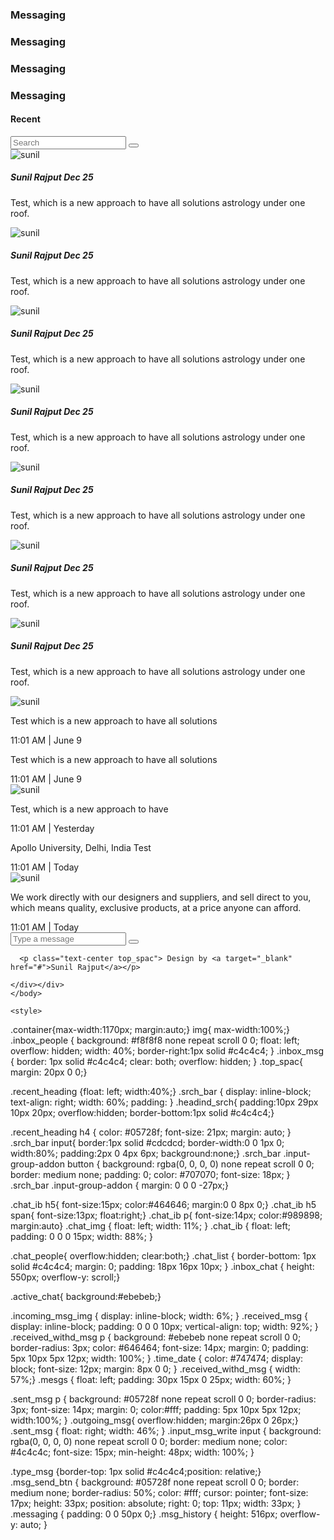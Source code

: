 <div class="content-wrapper ">
<h3 class=" text-center">Messaging</h3>
<h3 class=" text-center">Messaging</h3>
<h3 class=" text-center">Messaging</h3><h3 class=" text-center">Messaging</h3>

<div class="messaging">
      <div class="inbox_msg">
        <div class="inbox_people">
          <div class="headind_srch">
            <div class="recent_heading">
              <h4>Recent</h4>
            </div>
            <div class="srch_bar">
              <div class="stylish-input-group">
                <input type="text" class="search-bar"  placeholder="Search" >
                <span class="input-group-addon">
                <button type="button"> <i class="fa fa-search" aria-hidden="true"></i> </button>
                </span> </div>
            </div>
          </div>
          <div class="inbox_chat">
            <div class="chat_list active_chat">
              <div class="chat_people">
                <div class="chat_img"> <img src="https://ptetutorials.com/images/user-profile.png" alt="sunil"> </div>
                <div class="chat_ib">
                  <h5>Sunil Rajput <span class="chat_date">Dec 25</span></h5>
                  <p>Test, which is a new approach to have all solutions 
                    astrology under one roof.</p>
                </div>
              </div>
            </div>
            <div class="chat_list">
              <div class="chat_people">
                <div class="chat_img"> <img src="https://ptetutorials.com/images/user-profile.png" alt="sunil"> </div>
                <div class="chat_ib">
                  <h5>Sunil Rajput <span class="chat_date">Dec 25</span></h5>
                  <p>Test, which is a new approach to have all solutions 
                    astrology under one roof.</p>
                </div>
              </div>
            </div>
            <div class="chat_list">
              <div class="chat_people">
                <div class="chat_img"> <img src="https://ptetutorials.com/images/user-profile.png" alt="sunil"> </div>
                <div class="chat_ib">
                  <h5>Sunil Rajput <span class="chat_date">Dec 25</span></h5>
                  <p>Test, which is a new approach to have all solutions 
                    astrology under one roof.</p>
                </div>
              </div>
            </div>
            <div class="chat_list">
              <div class="chat_people">
                <div class="chat_img"> <img src="https://ptetutorials.com/images/user-profile.png" alt="sunil"> </div>
                <div class="chat_ib">
                  <h5>Sunil Rajput <span class="chat_date">Dec 25</span></h5>
                  <p>Test, which is a new approach to have all solutions 
                    astrology under one roof.</p>
                </div>
              </div>
            </div>
            <div class="chat_list">
              <div class="chat_people">
                <div class="chat_img"> <img src="https://ptetutorials.com/images/user-profile.png" alt="sunil"> </div>
                <div class="chat_ib">
                  <h5>Sunil Rajput <span class="chat_date">Dec 25</span></h5>
                  <p>Test, which is a new approach to have all solutions 
                    astrology under one roof.</p>
                </div>
              </div>
            </div>
            <div class="chat_list">
              <div class="chat_people">
                <div class="chat_img"> <img src="https://ptetutorials.com/images/user-profile.png" alt="sunil"> </div>
                <div class="chat_ib">
                  <h5>Sunil Rajput <span class="chat_date">Dec 25</span></h5>
                  <p>Test, which is a new approach to have all solutions 
                    astrology under one roof.</p>
                </div>
              </div>
            </div>
            <div class="chat_list">
              <div class="chat_people">
                <div class="chat_img"> <img src="https://ptetutorials.com/images/user-profile.png" alt="sunil"> </div>
                <div class="chat_ib">
                  <h5>Sunil Rajput <span class="chat_date">Dec 25</span></h5>
                  <p>Test, which is a new approach to have all solutions 
                    astrology under one roof.</p>
                </div>
              </div>
            </div>
          </div>
        </div>
        <div class="mesgs">
          <div class="msg_history">
            <div class="incoming_msg">
              <div class="incoming_msg_img"> <img src="https://ptetutorials.com/images/user-profile.png" alt="sunil"> </div>
              <div class="received_msg">
                <div class="received_withd_msg">
                  <p>Test which is a new approach to have all
                    solutions</p>
                  <span class="time_date"> 11:01 AM    |    June 9</span></div>
              </div>
            </div>
            <div class="outgoing_msg">
              <div class="sent_msg">
                <p>Test which is a new approach to have all
                  solutions</p>
                <span class="time_date"> 11:01 AM    |    June 9</span> </div>
            </div>
            <div class="incoming_msg">
              <div class="incoming_msg_img"> <img src="https://ptetutorials.com/images/user-profile.png" alt="sunil"> </div>
              <div class="received_msg">
                <div class="received_withd_msg">
                  <p>Test, which is a new approach to have</p>
                  <span class="time_date"> 11:01 AM    |    Yesterday</span></div>
              </div>
            </div>
            <div class="outgoing_msg">
              <div class="sent_msg">
                <p>Apollo University, Delhi, India Test</p>
                <span class="time_date"> 11:01 AM    |    Today</span> </div>
            </div>
            <div class="incoming_msg">
              <div class="incoming_msg_img"> <img src="https://ptetutorials.com/images/user-profile.png" alt="sunil"> </div>
              <div class="received_msg">
                <div class="received_withd_msg">
                  <p>We work directly with our designers and suppliers,
                    and sell direct to you, which means quality, exclusive
                    products, at a price anyone can afford.</p>
                  <span class="time_date"> 11:01 AM    |    Today</span></div>
              </div>
            </div>
          </div>
          <div class="type_msg">
            <div class="input_msg_write">
              <input type="text" class="write_msg" placeholder="Type a message" />
              <button class="msg_send_btn" type="button"><i class="fa fa-paper-plane-o" aria-hidden="true"></i></button>
            </div>
          </div>
        </div>
      </div>
      
      
      <p class="text-center top_spac"> Design by <a target="_blank" href="#">Sunil Rajput</a></p>
      
    </div></div>
    </body>

    <style>
.container{max-width:1170px; margin:auto;}
img{ max-width:100%;}
.inbox_people {
  background: #f8f8f8 none repeat scroll 0 0;
  float: left;
  overflow: hidden;
  width: 40%; border-right:1px solid #c4c4c4;
}
.inbox_msg {
  border: 1px solid #c4c4c4;
  clear: both;
  overflow: hidden;
}
.top_spac{ margin: 20px 0 0;}


.recent_heading {float: left; width:40%;}
.srch_bar {
  display: inline-block;
  text-align: right;
  width: 60%; padding:
}
.headind_srch{ padding:10px 29px 10px 20px; overflow:hidden; border-bottom:1px solid #c4c4c4;}

.recent_heading h4 {
  color: #05728f;
  font-size: 21px;
  margin: auto;
}
.srch_bar input{ border:1px solid #cdcdcd; border-width:0 0 1px 0; width:80%; padding:2px 0 4px 6px; background:none;}
.srch_bar .input-group-addon button {
  background: rgba(0, 0, 0, 0) none repeat scroll 0 0;
  border: medium none;
  padding: 0;
  color: #707070;
  font-size: 18px;
}
.srch_bar .input-group-addon { margin: 0 0 0 -27px;}

.chat_ib h5{ font-size:15px; color:#464646; margin:0 0 8px 0;}
.chat_ib h5 span{ font-size:13px; float:right;}
.chat_ib p{ font-size:14px; color:#989898; margin:auto}
.chat_img {
  float: left;
  width: 11%;
}
.chat_ib {
  float: left;
  padding: 0 0 0 15px;
  width: 88%;
}

.chat_people{ overflow:hidden; clear:both;}
.chat_list {
  border-bottom: 1px solid #c4c4c4;
  margin: 0;
  padding: 18px 16px 10px;
}
.inbox_chat { height: 550px; overflow-y: scroll;}

.active_chat{ background:#ebebeb;}

.incoming_msg_img {
  display: inline-block;
  width: 6%;
}
.received_msg {
  display: inline-block;
  padding: 0 0 0 10px;
  vertical-align: top;
  width: 92%;
 }
 .received_withd_msg p {
  background: #ebebeb none repeat scroll 0 0;
  border-radius: 3px;
  color: #646464;
  font-size: 14px;
  margin: 0;
  padding: 5px 10px 5px 12px;
  width: 100%;
}
.time_date {
  color: #747474;
  display: block;
  font-size: 12px;
  margin: 8px 0 0;
}
.received_withd_msg { width: 57%;}
.mesgs {
  float: left;
  padding: 30px 15px 0 25px;
  width: 60%;
}

 .sent_msg p {
  background: #05728f none repeat scroll 0 0;
  border-radius: 3px;
  font-size: 14px;
  margin: 0; color:#fff;
  padding: 5px 10px 5px 12px;
  width:100%;
}
.outgoing_msg{ overflow:hidden; margin:26px 0 26px;}
.sent_msg {
  float: right;
  width: 46%;
}
.input_msg_write input {
  background: rgba(0, 0, 0, 0) none repeat scroll 0 0;
  border: medium none;
  color: #4c4c4c;
  font-size: 15px;
  min-height: 48px;
  width: 100%;
}

.type_msg {border-top: 1px solid #c4c4c4;position: relative;}
.msg_send_btn {
  background: #05728f none repeat scroll 0 0;
  border: medium none;
  border-radius: 50%;
  color: #fff;
  cursor: pointer;
  font-size: 17px;
  height: 33px;
  position: absolute;
  right: 0;
  top: 11px;
  width: 33px;
}
.messaging { padding: 0 0 50px 0;}
.msg_history {
  height: 516px;
  overflow-y: auto;
}
    </style>
    <link href="//maxcdn.bootstrapcdn.com/bootstrap/4.1.1/css/bootstrap.min.css" rel="stylesheet" id="bootstrap-css">
<script src="//maxcdn.bootstrapcdn.com/bootstrap/4.1.1/js/bootstrap.min.js"></script>
<script src="//cdnjs.cloudflare.com/ajax/libs/jquery/3.2.1/jquery.min.js"></script>
<link href="https://cdnjs.cloudflare.com/ajax/libs/font-awesome/4.7.0/css/font-awesome.css" type="text/css" rel="stylesheet">
    </html>